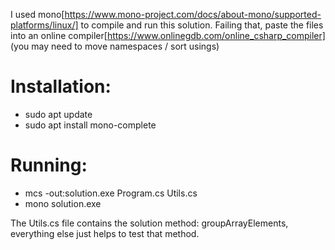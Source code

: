 I used mono[https://www.mono-project.com/docs/about-mono/supported-platforms/linux/] to compile and run this solution. Failing that, paste the files into an online compiler[https://www.onlinegdb.com/online_csharp_compiler] (you may need to move namespaces / sort usings)

# Installation: 
 - sudo apt update
 - sudo apt install mono-complete

# Running:
- mcs -out:solution.exe Program.cs Utils.cs
- mono solution.exe

The Utils.cs file contains the solution method: groupArrayElements, everything else just helps to test that method.